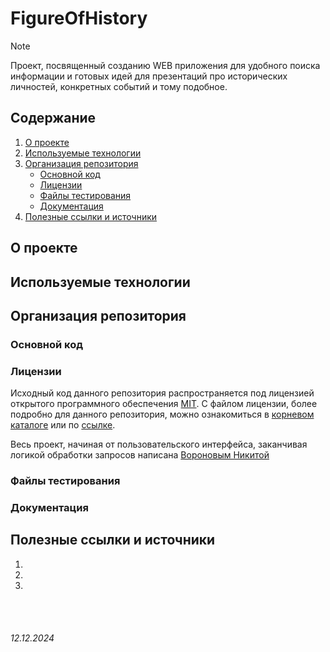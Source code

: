 # FigureOfHistory

> [!NOTE]
>
> Проект, посвященный созданию WEB приложения
> для удобного поиска информации и готовых идей для презентаций про исторических личностей, конкретных событий и тому подобное.

## Содержание

1. [О проекте](./README.md#о-проекте)
2. [Используемые технологии](./README.md#используемые-технологии)
3. [Организация репозитория](./README.md#организация-репозитория)
   * [Основной код](./README.md#основной-код)
   * [Лицензии](./README.md#лицензии)
   * [Файлы тестирования](./README.md#файлы-тестирования)
   * [Документация](./README.md#документация)
4. [Полезные ссылки и источники](./README.md#полезные-ссылки-и-источники)

## О проекте



## Используемые технологии

## Организация репозитория

### Основной код

### Лицензии

Исходный код данного репозитория распространяется под лицензией открытого программного обеспечения [MIT](). С файлом лицензии, более подробно для данного репозитория, можно ознакомиться в [корневом каталоге](./) или по [ссылке](./LICENSE.txt).

Весь проект, начиная от пользовательского интерфейса, заканчивая логикой обработки запросов написана [Вороновым Никитой](https://github.com/voronov-nikita)

### Файлы тестирования

### Документация

## Полезные ссылки и источники

1. []()
2. []()
3. []()

<br><br>

###### 12.12.2024